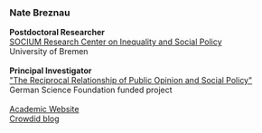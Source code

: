 ### Nate Breznau

**Postdoctoral Researcher** <br>
[SOCIUM Research Center on Inequality and Social Policy](https://www.socium.uni-bremen.de/home/en/) <br>
University of Bremen <br>
<br>
**Principal Investigator** <br>
["The Reciprocal Relationship of Public Opinion and Social Policy"](https://www.socium.uni-bremen.de/projects/?proj=614) <br>
German Science Foundation funded project <br>
<br>
[Academic Website](https://sites.google.com/site/nbreznau/) <br>
[Crowdid blog](https://crowdid.hypotheses.org/author/crowdid)
